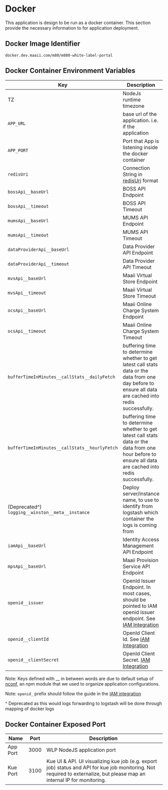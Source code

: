 # Docker

This application is design to be run as a docker container. This section provide the necessary information to for application deployment.

## Docker Image Identifier

```
docker.dev.maaii.com/m80/m800-white-label-portal
```

## Docker Container Environment Variables

| Key | Description | e.g. |
| --- | --- | --- |
| TZ | NodeJs runtime timezone | Asia/Hong_Kong |
| `APP_URL` | base url of the application. i.e. if the application | https://partner.m800.com |
| `APP_PORT` | Port that App is listening inside the docker container | 3000 |
| `redisUri` | Connection String in [redisUri](https://github.com/mp911de/lettuce/wiki/Redis-URI-and-connection-details) format | `redis-sentinel://192.168.119.25:26378,192.168.119.26:26379` |
| `bossApi__baseUrl` | BOSS API Endpoint |`http://192.168.135.167:10080`|
| `bossApi__timeout` | BOSS API Timeout | 15000 |
| `mumsApi__baseUrl` | MUMS API Endpoint |`http://192.168.119.12:8080`|
| `mumsApi__timeout` | MUMS API Timeout | 15000 |
| `dataProviderApi__baseUrl` | Data Provider API Endpoint |`http://192.168.119.131:9998,http://192.168.119.132:9998`|
| `dataProviderApi__timeout` | Data Provider API Timeout |60000|
| `mvsApi__baseUrl` | Maaii Virtual Store Endpoint |`http://192.168.119.21:9125`|
| `mvsApi__timeout` | Maaii Virtual Store Timeout |15000|
| `ocsApi__baseUrl` | Maaii Online Charge System Endpoint |`http://192.168.119.66:8090`|
| `ocsApi__timeout` | Maaii Online Charge System Timeout |15000|
| `bufferTimeInMinutes__callStats__dailyFetch` | buffering time to determine whether to get latest call stats data or the data from one day before to ensure all data are cached into redis successfully.| 240 |
| `bufferTimeInMinutes__callStats__hourlyFetch` | buffering time to determine whether to get latest call stats data or the data from one hour before to ensure all data are cached into redis successfully. | 10 |
| (Deprecated^) `logging__winston__meta__instance`|Deploy server/instance name, to use to identify from logstash which container the logs is coming from | testbed-wlp-1 |
| `iamApi__baseUrl` | Identity Access Management API Endpoint | http://127.0.0.1:3001 |
| `mpsApi__baseUrl` | Maaii Provision Service API Endpoint | http://deploy.dev.maaii.com:4005 |
| `openid__issuer`  | OpenId Issuer Endpoint. In most cases, should be pointed to IAM openid issuer endpoint. See [IAM Integration](./IAM_INTEGRATION.md) | http://127.0.0.1:3001/openid/core/.well-known/openid-configuration |
| `openid__clientId` | OpenId Client Id. See [IAM Integration](./IAM_INTEGRATION.md) | wlp |
| `openid__clientSecret` | OpenId Client Secret. [IAM Integration](./IAM_INTEGRATION.md) | 7GnoS1vf5HqM1b8B4ZKDJQA6BvXa38ltUoFFVQ4cloR4GICEuWQk50S60pIVK16b |


Note: Keys defined with __ in between words are due to default setup of [nconf](https://github.com/indexzero/nconf), an npm module that we used to organize application configurations.  

Note: `openid_` prefix should follow the guide in the [IAM integration](./IAM_INTEGRATION.md)

^ Deprecated as this would logs forwarding to logstash will be done through mapping of docker logs


## Docker Container Exposed Port
|Name|Port|Description|
| --- | --- | --- |
|App Port|3000|WLP NodeJS application port|
|Kue Port|3100|Kue UI & API. UI visualizing kue job (e.g. export job) status and API for kue job monitoring. Not required to externalize, but please map an internal IP for monitoring.|
